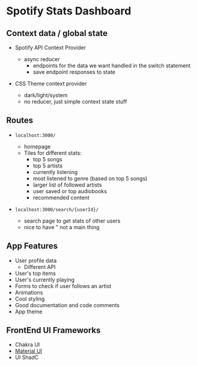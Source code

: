 # Spotify Stats Dashboard

## Context data / global state 

- Spotify API Context Provider
    - async reducer
        - endpoints for the data we want handled in the switch statement 
        - save endpoint responses to state 
    
- CSS Theme context provider 
    - dark/light/system
    - no reducer, just simple context state stuff 

## Routes 

- `localhost:3000/`
    - homepage
    - Tiles for different stats:
        - top 5 songs 
        - top 5 artists 
        - currently listening 
        - most listened to genre (based on top 5 songs)
        - larger list of followed artists 
        - user saved or top audiobooks 
        - recommended content

- `localhost:3000/search/{userId}/`
    - search page to get stats of other users 
    - nice to have " not a main thing 

## App Features 

- User profile data
    - Different API 
- User's top items 
- User's currently playing 
- Forms to check if user follows an artist 
- Animations 
- Cool styling  
- Good documentation and code comments
- App theme 

## FrontEnd UI Frameworks 

- Chakra UI 
- [Material UI]()
- UI ShadC